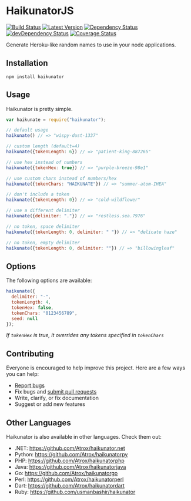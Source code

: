 # HaikunatorJS

[![Build Status](https://img.shields.io/travis/Atrox/haikunatorjs.svg?style=flat-square)](https://travis-ci.org/Atrox/haikunatorjs)
[![Latest Version](https://img.shields.io/npm/v/haikunator.svg?style=flat-square)](https://www.npmjs.com/package/haikunator)
[![Dependency Status](https://img.shields.io/david/atrox/haikunatorjs.svg?style=flat-square)](https://david-dm.org/atrox/haikunatorjs)
[![devDependency Status](https://img.shields.io/david/dev/atrox/haikunatorjs.svg?style=flat-square)](https://david-dm.org/atrox/haikunatorjs#info=devDependencies)
[![Coverage Status](https://img.shields.io/coveralls/Atrox/haikunatorjs.svg?style=flat-square)](https://coveralls.io/r/Atrox/haikunatorjs)

Generate Heroku-like random names to use in your node applications.

## Installation

```
npm install haikunator
```

## Usage

Haikunator is pretty simple.

```javascript
var haikunate = require("haikunator");

// default usage
haikunate() // => "wispy-dust-1337"

// custom length (default=4)
haikunate({tokenLength: 6}) // => "patient-king-887265"

// use hex instead of numbers
haikunate({tokenHex: true}) // => "purple-breeze-98e1"

// use custom chars instead of numbers/hex
haikunate({tokenChars: "HAIKUNATE"}) // => "summer-atom-IHEA"

// don't include a token
haikunate({tokenLength: 0}) // => "cold-wildflower"

// use a different delimiter
haikunate({delimiter: "."}) // => "restless.sea.7976"

// no token, space delimiter
haikunate({tokenLength: 0, delimiter: " "}) // => "delicate haze"

// no token, empty delimiter
haikunate({tokenLength: 0, delimiter: ""}) // => "billowingleaf"
```

## Options

The following options are available:

```javascript
haikunate({
  delimiter: "-",
  tokenLength: 4,
  tokenHex: false,
  tokenChars: "0123456789",
  seed: null
});
```
*If ```tokenHex``` is true, it overrides any tokens specified in ```tokenChars```*

## Contributing

Everyone is encouraged to help improve this project. Here are a few ways you can help:

- [Report bugs](https://github.com/atrox/haikunatorjs/issues)
- Fix bugs and [submit pull requests](https://github.com/atrox/haikunatorjs/pulls)
- Write, clarify, or fix documentation
- Suggest or add new features

## Other Languages

Haikunator is also available in other languages. Check them out:

- .NET: https://github.com/Atrox/haikunator.net
- Python: https://github.com/Atrox/haikunatorpy
- PHP: https://github.com/Atrox/haikunatorphp
- Java: https://github.com/Atrox/haikunatorjava
- Go: https://github.com/Atrox/haikunatorgo
- Perl: https://github.com/Atrox/haikunatorperl
- Dart: https://github.com/Atrox/haikunatordart
- Ruby: https://github.com/usmanbashir/haikunator

